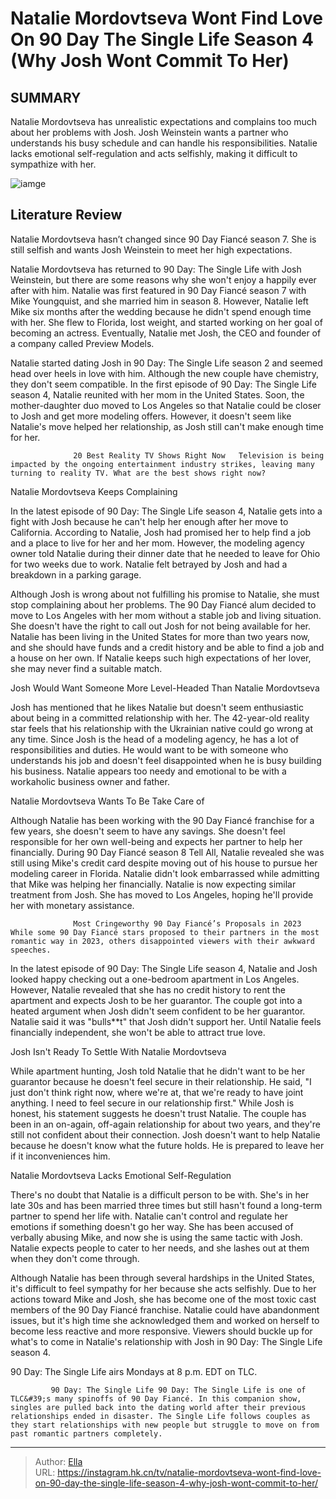 # Natalie Mordovtseva Wont Find Love On 90 Day The Single Life Season 4 (Why Josh Wont Commit To Her)


## SUMMARY 



  Natalie Mordovtseva has unrealistic expectations and complains too much about her problems with Josh.   Josh Weinstein wants a partner who understands his busy schedule and can handle his responsibilities.   Natalie lacks emotional self-regulation and acts selfishly, making it difficult to sympathize with her.  

![iamge](https://static1.srcdn.com/wordpress/wp-content/uploads/2024/01/natalie-mordovtseva-won-t-find-love-on-90-day_-the-single-life-season-4-why-josh-won-t-commit-to-her.jpg)

## Literature Review
Natalie Mordovtseva hasn’t changed since 90 Day Fiancé season 7. She is still selfish and wants Josh Weinstein to meet her high expectations.




Natalie Mordovtseva has returned to 90 Day: The Single Life with Josh Weinstein, but there are some reasons why she won&#39;t enjoy a happily ever after with him. Natalie was first featured in 90 Day Fiancé season 7 with Mike Youngquist, and she married him in season 8. However, Natalie left Mike six months after the wedding because he didn&#39;t spend enough time with her. She flew to Florida, lost weight, and started working on her goal of becoming an actress. Eventually, Natalie met Josh, the CEO and founder of a company called Preview Models.




Natalie started dating Josh in 90 Day: The Single Life season 2 and seemed head over heels in love with him. Although the new couple have chemistry, they don&#39;t seem compatible. In the first episode of 90 Day: The Single Life season 4, Natalie reunited with her mom in the United States. Soon, the mother-daughter duo moved to Los Angeles so that Natalie could be closer to Josh and get more modeling offers. However, it doesn&#39;t seem like Natalie&#39;s move helped her relationship, as Josh still can&#39;t make enough time for her.

                  20 Best Reality TV Shows Right Now   Television is being impacted by the ongoing entertainment industry strikes, leaving many turning to reality TV. What are the best shows right now?    


 Natalie Mordovtseva Keeps Complaining 
         




In the latest episode of 90 Day: The Single Life season 4, Natalie gets into a fight with Josh because he can&#39;t help her enough after her move to California. According to Natalie, Josh had promised her to help find a job and a place to live for her and her mom. However, the modeling agency owner told Natalie during their dinner date that he needed to leave for Ohio for two weeks due to work. Natalie felt betrayed by Josh and had a breakdown in a parking garage.

Although Josh is wrong about not fulfilling his promise to Natalie, she must stop complaining about her problems. The 90 Day Fiancé alum decided to move to Los Angeles with her mom without a stable job and living situation. She doesn&#39;t have the right to call out Josh for not being available for her. Natalie has been living in the United States for more than two years now, and she should have funds and a credit history and be able to find a job and a house on her own. If Natalie keeps such high expectations of her lover, she may never find a suitable match.






 Josh Would Want Someone More Level-Headed Than Natalie Mordovtseva 
         

Josh has mentioned that he likes Natalie but doesn&#39;t seem enthusiastic about being in a committed relationship with her. The 42-year-old reality star feels that his relationship with the Ukrainian native could go wrong at any time. Since Josh is the head of a modeling agency, he has a lot of responsibilities and duties. He would want to be with someone who understands his job and doesn&#39;t feel disappointed when he is busy building his business. Natalie appears too needy and emotional to be with a workaholic business owner and father.



 Natalie Mordovtseva Wants To Be Take Care of 
         




Although Natalie has been working with the 90 Day Fiancé franchise for a few years, she doesn&#39;t seem to have any savings. She doesn&#39;t feel responsible for her own well-being and expects her partner to help her financially. During 90 Day Fiancé season 8 Tell All, Natalie revealed she was still using Mike&#39;s credit card despite moving out of his house to pursue her modeling career in Florida. Natalie didn&#39;t look embarrassed while admitting that Mike was helping her financially. Natalie is now expecting similar treatment from Josh. She has moved to Los Angeles, hoping he&#39;ll provide her with monetary assistance.

                  Most Cringeworthy 90 Day Fiancé’s Proposals in 2023   While some 90 Day Fiancé stars proposed to their partners in the most romantic way in 2023, others disappointed viewers with their awkward speeches.    

In the latest episode of 90 Day: The Single Life season 4, Natalie and Josh looked happy checking out a one-bedroom apartment in Los Angeles. However, Natalie revealed that she has no credit history to rent the apartment and expects Josh to be her guarantor. The couple got into a heated argument when Josh didn&#39;t seem confident to be her guarantor. Natalie said it was &#34;bulls**t&#34; that Josh didn&#39;t support her. Until Natalie feels financially independent, she won&#39;t be able to attract true love.






 Josh Isn&#39;t Ready To Settle With Natalie Mordovtseva 
          

While apartment hunting, Josh told Natalie that he didn&#39;t want to be her guarantor because he doesn&#39;t feel secure in their relationship. He said, &#34;I just don&#39;t think right now, where we&#39;re at, that we&#39;re ready to have joint anything. I need to feel secure in our relationship first.&#34; While Josh is honest, his statement suggests he doesn&#39;t trust Natalie. The couple has been in an on-again, off-again relationship for about two years, and they&#39;re still not confident about their connection. Josh doesn&#39;t want to help Natalie because he doesn&#39;t know what the future holds. He is prepared to leave her if it inconveniences him. 



 Natalie Mordovtseva Lacks Emotional Self-Regulation 
          




There&#39;s no doubt that Natalie is a difficult person to be with. She&#39;s in her late 30s and has been married three times but still hasn&#39;t found a long-term partner to spend her life with. Natalie can&#39;t control and regulate her emotions if something doesn&#39;t go her way. She has been accused of verbally abusing Mike, and now she is using the same tactic with Josh. Natalie expects people to cater to her needs, and she lashes out at them when they don&#39;t come through.

Although Natalie has been through several hardships in the United States, it&#39;s difficult to feel sympathy for her because she acts selfishly. Due to her actions toward Mike and Josh, she has become one of the most toxic cast members of the 90 Day Fiancé franchise. Natalie could have abandonment issues, but it&#39;s high time she acknowledged them and worked on herself to become less reactive and more responsive. Viewers should buckle up for what&#39;s to come in Natalie&#39;s relationship with Josh in 90 Day: The Single Life season 4.






90 Day: The Single Life airs Mondays at 8 p.m. EDT on TLC.




             90 Day: The Single Life 90 Day: The Single Life is one of TLC&#39;s many spinoffs of 90 Day Fiancé. In this companion show, singles are pulled back into the dating world after their previous relationships ended in disaster. The Single Life follows couples as they start relationships with new people but struggle to move on from past romantic partners completely.  


---

> Author: [Ella](https://instagram.hk.cn/)  
> URL: https://instagram.hk.cn/tv/natalie-mordovtseva-wont-find-love-on-90-day-the-single-life-season-4-why-josh-wont-commit-to-her/  

